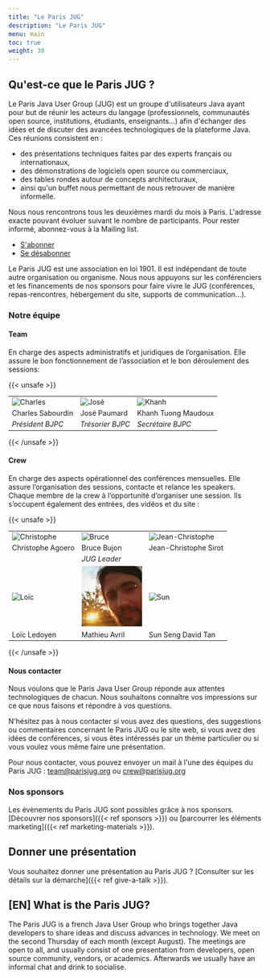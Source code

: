 ```yaml
---
title: "Le Paris JUG"
description: "Le Paris JUG"
menu: main
toc: true
weight: 30
---
```


## Qu'est-ce que le Paris JUG ?

Le Paris Java User Group (JUG) est un groupe d'utilisateurs Java ayant pour but de réunir les acteurs du langage (professionnels, communautés open source, institutions, étudiants, enseignants...) afin d'échanger des idées et de discuter des avancées technologiques de la plateforme Java. Ces réunions consistent en :

* des présentations techniques faites par des experts français ou internationaux,
* des démonstrations de logiciels open source ou commerciaux,
* des tables rondes autour de concepts architecturaux,
* ainsi qu'un buffet nous permettant de nous retrouver de manière informelle.

Nous nous rencontrons tous les deuxièmes mardi du mois à Paris.
L'adresse exacte pouvant évoluer suivant le nombre de participants. Pour rester informé, abonnez-vous à la Mailing list.

* [S'abonner](https://my.sendinblue.com/users/subscribe/js_id/2zu5c/id/1)
* [Se désabonner](https://my.sendinblue.com/users/unsubscribe/js_id/2zu5c/id/2)

Le Paris JUG est une association en loi 1901.
Il est indépendant de toute autre organisation ou organisme.
Nous nous appuyons sur les conférenciers et les financements de nos sponsors pour faire vivre le JUG (conférences, repas-rencontres, hébergement du site, supports de communication…).

### Notre équipe

#### Team

En charge des aspects administratifs et juridiques de l’organisation.
Elle assure le bon fonctionnement de l’association et le bon déroulement des sessions:

{{< unsafe >}}
<table class="team">
    <tr>
        <td><img src="charles.png" alt="Charles" class="avatar"></td>
        <td><img src="josé.png" alt="José" class="avatar"></td>
        <td><img src="khanh.png" alt="Khanh" class="avatar"></td>
    </tr>
    <tr>
        <td>Charles Sabourdin</td>
        <td>José Paumard</td>
        <td>Khanh Tuong Maudoux</td>
    </tr>
    <tr>
        <td><i>Président BJPC</i></td>
        <td><i>Trésorier BJPC</i></td>
        <td><i>Secrétaire BJPC</i></td>
    </tr>
</table>
{{< /unsafe >}}

#### Crew

En charge des aspects opérationnel des conférences mensuelles.
Elle assure l’organisation des sessions, contacte et relance les speakers. Chaque membre de la crew à l’opportunité d’organiser une session.
Ils s’occupent également des entrées, des vidéos et du site :

{{< unsafe >}}
<table class="team">
    <tr>
        <td><img src="christophe-agoero.png" alt="Christophe" class="avatar"></td>
        <td><img src="bruce.png" alt="Bruce" class="avatar"></td>
        <td><img src="jean-christophe.png" alt="Jean-Christophe" class="avatar"></td>
    </tr>
    <tr>
        <td>Christophe Agoero</td>
        <td>Bruce Bujon</td>
        <td>Jean-Christophe Sirot</td>       
    </tr>
    <tr>
        <td></td>
        <td><i>JUG Leader</i></td>
        <td></td>
    </tr>
    <tr>
        <td><img src="loic.png" alt="Loïc" class="avatar"></td>
        <td><img src="mathieu.png" alt="Mathieu" class="avatar"></td>
        <td><img src="sun.png" alt="Sun" class="avatar"></td>
    </tr>
    <tr>
        <td>Loïc Ledoyen</td>
        <td>Mathieu Avril</td>
        <td>Sun Seng David Tan</td>
    </tr>
</table>
{{< /unsafe >}}

#### Nous contacter

Nous voulons que le Paris Java User Group réponde aux attentes technologiques de chacun.
Nous souhaitons connaître vos impressions sur ce que nous faisons et répondre à vos questions.

N'hésitez pas à nous contacter si vous avez des questions, des suggestions ou commentaires concernant le Paris JUG ou le site web, si vous avez des idées de conférences, si vous êtes intéressés par un thème particulier ou si vous voulez vous même faire une présentation.

Pour nous contacter, vous pouvez envoyer un mail à l'une des équipes du Paris JUG : team@parisjug.org ou crew@parisjug.org

### Nos sponsors

Les évènements du Paris JUG sont possibles grâce à nos sponsors. [Découvrer nos sponsors]({{< ref sponsors >}}) ou [parcourrer les éléments marketing]({{< ref marketing-materials >}}).

## Donner une présentation

Vous souhaitez donner une présentation au Paris JUG ? [Consulter sur les détails sur la démarche]({{< ref give-a-talk >}}).

## [EN] What is the Paris JUG?

The Paris JUG is a french Java User Group who brings together Java developers to share ideas and discuss advances in technology.
We meet on the second Thursday of each month (except August).
The meetings are open to all, and usually consist of one presentation from developers, open source community, vendors, or academics. Afterwards we usually have an informal chat and drink to socialise.
